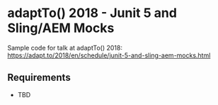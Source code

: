 adaptTo() 2018 - Junit 5 and Sling/AEM Mocks
============================================

Sample code for talk at adaptTo() 2018:<br/>
https://adapt.to/2018/en/schedule/junit-5-and-sling-aem-mocks.html


Requirements
------------

* TBD

